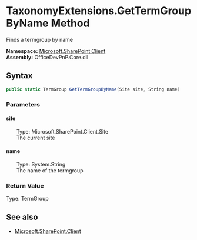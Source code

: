 # TaxonomyExtensions.GetTermGroupByName Method  
Finds a termgroup by name  

**Namespace:** [Microsoft.SharePoint.Client](Microsoft.SharePoint.Client.md)  
**Assembly:** OfficeDevPnP.Core.dll  
## Syntax
```C#
public static TermGroup GetTermGroupByName(Site site, String name)
```
### Parameters
#### site  
&emsp;&emsp;Type: Microsoft.SharePoint.Client.Site  
&emsp;&emsp;The current site  

#### name  
&emsp;&emsp;Type: System.String  
&emsp;&emsp;The name of the termgroup  

### Return Value
Type: TermGroup  


## See also
- [Microsoft.SharePoint.Client](Microsoft.SharePoint.Client.md)
